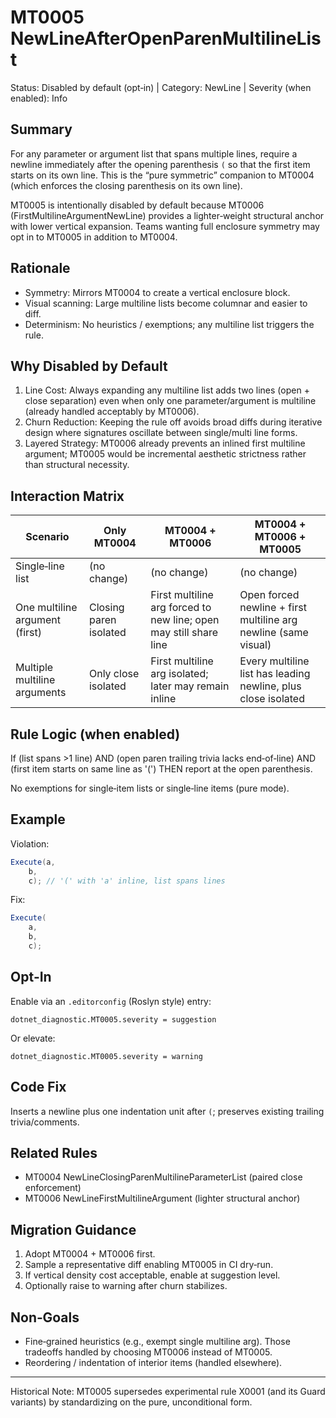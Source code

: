 ﻿# MT0005 NewLineAfterOpenParenMultilineList

Status: Disabled by default (opt‑in)  | Category: NewLine | Severity (when enabled): Info

## Summary
For any parameter or argument list that spans multiple lines, require a newline immediately after the opening parenthesis `(` so that the first item starts on its own line. This is the “pure symmetric” companion to MT0004 (which enforces the closing parenthesis on its own line).

MT0005 is intentionally disabled by default because MT0006 (FirstMultilineArgumentNewLine) provides a lighter‑weight structural anchor with lower vertical expansion. Teams wanting full enclosure symmetry may opt in to MT0005 in addition to MT0004.

## Rationale
- Symmetry: Mirrors MT0004 to create a vertical enclosure block.
- Visual scanning: Large multiline lists become columnar and easier to diff.
- Determinism: No heuristics / exemptions; any multiline list triggers the rule.

## Why Disabled by Default
1. Line Cost: Always expanding any multiline list adds two lines (open + close separation) even when only one parameter/argument is multiline (already handled acceptably by MT0006).
2. Churn Reduction: Keeping the rule off avoids broad diffs during iterative design where signatures oscillate between single/multi line forms.
3. Layered Strategy: MT0006 already prevents an inlined first multiline argument; MT0005 would be incremental aesthetic strictness rather than structural necessity.

## Interaction Matrix
| Scenario | Only MT0004 | MT0004 + MT0006 | MT0004 + MT0006 + MT0005 |
|----------|-------------|-----------------|--------------------------|
| Single‑line list | (no change) | (no change) | (no change) |
| One multiline argument (first) | Closing paren isolated | First multiline arg forced to new line; open may still share line | Open forced newline + first multiline arg newline (same visual) |
| Multiple multiline arguments | Only close isolated | First multiline arg isolated; later may remain inline | Every multiline list has leading newline, plus close isolated |

## Rule Logic (when enabled)
If (list spans >1 line) AND (open paren trailing trivia lacks end‑of‑line) AND (first item starts on same line as '(') THEN report at the open parenthesis.

No exemptions for single‑item lists or single‑line items (pure mode).

## Example
Violation:
```csharp
Execute(a,
    b,
    c); // '(' with 'a' inline, list spans lines
```
Fix:
```csharp
Execute(
    a,
    b,
    c);
```

## Opt‑In
Enable via an `.editorconfig` (Roslyn style) entry:
```
dotnet_diagnostic.MT0005.severity = suggestion
```
Or elevate:
```
dotnet_diagnostic.MT0005.severity = warning
```

## Code Fix
Inserts a newline plus one indentation unit after `(`; preserves existing trailing trivia/comments.

## Related Rules
- MT0004 NewLineClosingParenMultilineParameterList (paired close enforcement)
- MT0006 NewLineFirstMultilineArgument (lighter structural anchor)

## Migration Guidance
1. Adopt MT0004 + MT0006 first.
2. Sample a representative diff enabling MT0005 in CI dry‑run.
3. If vertical density cost acceptable, enable at suggestion level.
4. Optionally raise to warning after churn stabilizes.

## Non‑Goals
- Fine‑grained heuristics (e.g., exempt single multiline arg). Those tradeoffs handled by choosing MT0006 instead of MT0005.
- Reordering / indentation of interior items (handled elsewhere).

---
Historical Note: MT0005 supersedes experimental rule X0001 (and its Guard variants) by standardizing on the pure, unconditional form.
